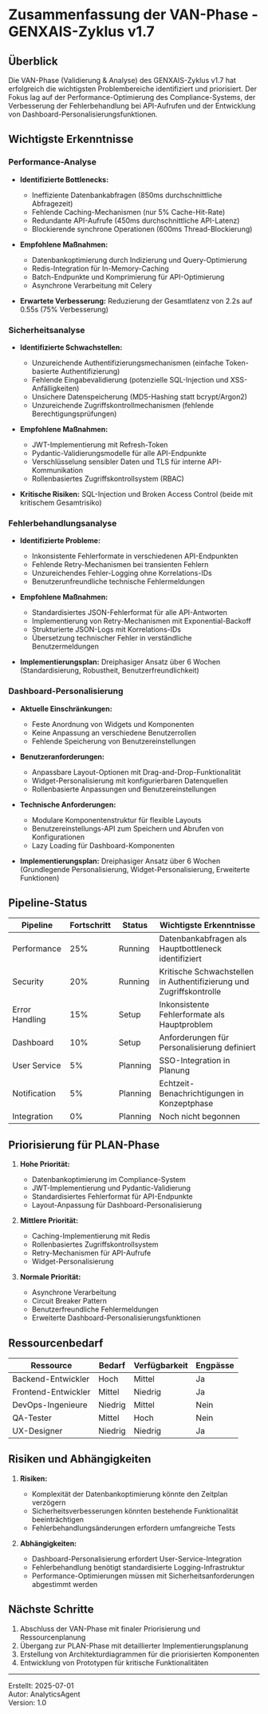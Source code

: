 # Zusammenfassung der VAN-Phase - GENXAIS-Zyklus v1.7

## Überblick

Die VAN-Phase (Validierung & Analyse) des GENXAIS-Zyklus v1.7 hat erfolgreich die wichtigsten Problembereiche identifiziert und priorisiert. Der Fokus lag auf der Performance-Optimierung des Compliance-Systems, der Verbesserung der Fehlerbehandlung bei API-Aufrufen und der Entwicklung von Dashboard-Personalisierungsfunktionen.

## Wichtigste Erkenntnisse

### Performance-Analyse

- **Identifizierte Bottlenecks:**
  - Ineffiziente Datenbankabfragen (850ms durchschnittliche Abfragezeit)
  - Fehlende Caching-Mechanismen (nur 5% Cache-Hit-Rate)
  - Redundante API-Aufrufe (450ms durchschnittliche API-Latenz)
  - Blockierende synchrone Operationen (600ms Thread-Blockierung)

- **Empfohlene Maßnahmen:**
  - Datenbankoptimierung durch Indizierung und Query-Optimierung
  - Redis-Integration für In-Memory-Caching
  - Batch-Endpunkte und Komprimierung für API-Optimierung
  - Asynchrone Verarbeitung mit Celery

- **Erwartete Verbesserung:** Reduzierung der Gesamtlatenz von 2.2s auf 0.55s (75% Verbesserung)

### Sicherheitsanalyse

- **Identifizierte Schwachstellen:**
  - Unzureichende Authentifizierungsmechanismen (einfache Token-basierte Authentifizierung)
  - Fehlende Eingabevalidierung (potenzielle SQL-Injection und XSS-Anfälligkeiten)
  - Unsichere Datenspeicherung (MD5-Hashing statt bcrypt/Argon2)
  - Unzureichende Zugriffskontrollmechanismen (fehlende Berechtigungsprüfungen)

- **Empfohlene Maßnahmen:**
  - JWT-Implementierung mit Refresh-Token
  - Pydantic-Validierungsmodelle für alle API-Endpunkte
  - Verschlüsselung sensibler Daten und TLS für interne API-Kommunikation
  - Rollenbasiertes Zugriffskontrollsystem (RBAC)

- **Kritische Risiken:** SQL-Injection und Broken Access Control (beide mit kritischem Gesamtrisiko)

### Fehlerbehandlungsanalyse

- **Identifizierte Probleme:**
  - Inkonsistente Fehlerformate in verschiedenen API-Endpunkten
  - Fehlende Retry-Mechanismen bei transienten Fehlern
  - Unzureichendes Fehler-Logging ohne Korrelations-IDs
  - Benutzerunfreundliche technische Fehlermeldungen

- **Empfohlene Maßnahmen:**
  - Standardisiertes JSON-Fehlerformat für alle API-Antworten
  - Implementierung von Retry-Mechanismen mit Exponential-Backoff
  - Strukturierte JSON-Logs mit Korrelations-IDs
  - Übersetzung technischer Fehler in verständliche Benutzermeldungen

- **Implementierungsplan:** Dreiphasiger Ansatz über 6 Wochen (Standardisierung, Robustheit, Benutzerfreundlichkeit)

### Dashboard-Personalisierung

- **Aktuelle Einschränkungen:**
  - Feste Anordnung von Widgets und Komponenten
  - Keine Anpassung an verschiedene Benutzerrollen
  - Fehlende Speicherung von Benutzereinstellungen

- **Benutzeranforderungen:**
  - Anpassbare Layout-Optionen mit Drag-and-Drop-Funktionalität
  - Widget-Personalisierung mit konfigurierbaren Datenquellen
  - Rollenbasierte Anpassungen und Benutzereinstellungen

- **Technische Anforderungen:**
  - Modulare Komponentenstruktur für flexible Layouts
  - Benutzereinstellungs-API zum Speichern und Abrufen von Konfigurationen
  - Lazy Loading für Dashboard-Komponenten

- **Implementierungsplan:** Dreiphasiger Ansatz über 6 Wochen (Grundlegende Personalisierung, Widget-Personalisierung, Erweiterte Funktionen)

## Pipeline-Status

| Pipeline | Fortschritt | Status | Wichtigste Erkenntnisse |
|----------|-------------|--------|------------------------|
| Performance | 25% | Running | Datenbankabfragen als Hauptbottleneck identifiziert |
| Security | 20% | Running | Kritische Schwachstellen in Authentifizierung und Zugriffskontrolle |
| Error Handling | 15% | Setup | Inkonsistente Fehlerformate als Hauptproblem |
| Dashboard | 10% | Setup | Anforderungen für Personalisierung definiert |
| User Service | 5% | Planning | SSO-Integration in Planung |
| Notification | 5% | Planning | Echtzeit-Benachrichtigungen in Konzeptphase |
| Integration | 0% | Planning | Noch nicht begonnen |

## Priorisierung für PLAN-Phase

1. **Hohe Priorität:**
   - Datenbankoptimierung im Compliance-System
   - JWT-Implementierung und Pydantic-Validierung
   - Standardisiertes Fehlerformat für API-Endpunkte
   - Layout-Anpassung für Dashboard-Personalisierung

2. **Mittlere Priorität:**
   - Caching-Implementierung mit Redis
   - Rollenbasiertes Zugriffskontrollsystem
   - Retry-Mechanismen für API-Aufrufe
   - Widget-Personalisierung

3. **Normale Priorität:**
   - Asynchrone Verarbeitung
   - Circuit Breaker Pattern
   - Benutzerfreundliche Fehlermeldungen
   - Erweiterte Dashboard-Personalisierungsfunktionen

## Ressourcenbedarf

| Ressource | Bedarf | Verfügbarkeit | Engpässe |
|-----------|--------|--------------|----------|
| Backend-Entwickler | Hoch | Mittel | Ja |
| Frontend-Entwickler | Mittel | Niedrig | Ja |
| DevOps-Ingenieure | Niedrig | Mittel | Nein |
| QA-Tester | Mittel | Hoch | Nein |
| UX-Designer | Niedrig | Niedrig | Ja |

## Risiken und Abhängigkeiten

1. **Risiken:**
   - Komplexität der Datenbankoptimierung könnte den Zeitplan verzögern
   - Sicherheitsverbesserungen könnten bestehende Funktionalität beeinträchtigen
   - Fehlerbehandlungsänderungen erfordern umfangreiche Tests

2. **Abhängigkeiten:**
   - Dashboard-Personalisierung erfordert User-Service-Integration
   - Fehlerbehandlung benötigt standardisierte Logging-Infrastruktur
   - Performance-Optimierungen müssen mit Sicherheitsanforderungen abgestimmt werden

## Nächste Schritte

1. Abschluss der VAN-Phase mit finaler Priorisierung und Ressourcenplanung
2. Übergang zur PLAN-Phase mit detaillierter Implementierungsplanung
3. Erstellung von Architekturdiagrammen für die priorisierten Komponenten
4. Entwicklung von Prototypen für kritische Funktionalitäten

---

Erstellt: 2025-07-01  
Autor: AnalyticsAgent  
Version: 1.0 